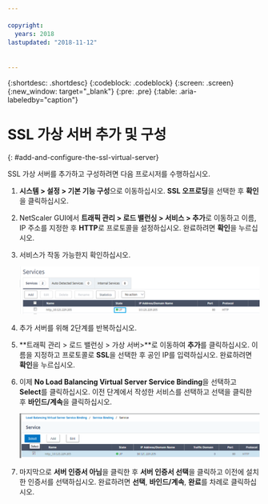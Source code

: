 ```yaml
---

copyright:
  years: 2018
lastupdated: "2018-11-12"


---
```


{:shortdesc: .shortdesc}
{:codeblock: .codeblock}
{:screen: .screen}
{:new_window: target="_blank"}
{:pre: .pre}
{:table: .aria-labeledby="caption"}

# SSL 가상 서버 추가 및 구성
{: #add-and-configure-the-ssl-virtual-server}

SSL 가상 서버를 추가하고 구성하려면 다음 프로시저를 수행하십시오.

1. **시스템 > 설정 > 기본 기능 구성**으로 이동하십시오. **SSL 오프로딩**을 선택한 후 **확인**을 클릭하십시오.
2. NetScaler GUI에서 **트래픽 관리 > 로드 밸런싱 > 서비스 > 추가**로 이동하고 이름, IP 주소를 지정한 후 **HTTP**로 프로토콜을 설정하십시오. 완료하려면 **확인**을 누르십시오.
3. 서비스가 작동 가능한지 확인하십시오.

	<img src="images/15-confirm-service.png" alt="그림" style="width: 700px;"/>

4. 추가 서버를 위해 2단계를 반복하십시오.
5. **트래픽 관리 > 로드 밸런싱 > 가상 서버>**로 이동하여 **추가**를 클릭하십시오. 이름을 지정하고 프로토콜로 **SSL**을 선택한 후 공인 IP를 입력하십시오. 완료하려면 **확인**을 누르십시오.
6. 이제 **No Load Balancing Virtual Server Service Binding**을 선택하고 **Select**를 클릭하십시오. 이전 단계에서 작성한 서비스를 선택하고 선택을 클릭한 후 **바인드/계속**을 클릭하십시오.

	<img src="images/18-bind-service.png" alt="그림" style="width: 700px;"/>

7. 마지막으로 **서버 인증서 아님**을 클릭한 후 **서버 인증서 선택**을 클릭하고 이전에 설치한 인증서를 선택하십시오. 완료하려면 **선택**, **바인드/계속**, **완료**를 차례로 클릭하십시오.
